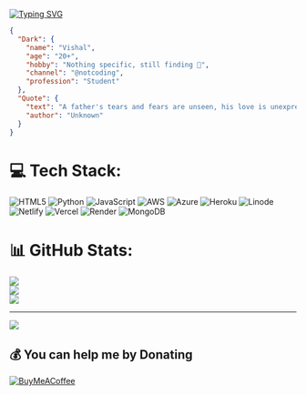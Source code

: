 [![Typing SVG](https://readme-typing-svg.demolab.com?font=Fira+Code&size=22&pause=1000&color=F70000&background=000000&center=true&vCenter=true&random=false&width=600&height=60&lines=Heya+%2C+Thanks+For+Visiting+My+GitHub+Profile+;I+Vishal%2C+Love+To+Code+;From+India+)](https://git.io/typing-svg)


```JSON
{
  "Dark": {
    "name": "Vishal",
    "age": "20+",
    "hobby": "Nothing specific, still finding 🤔",
    "channel": "@notcoding",
    "profession": "Student"
  },
  "Quote": {
    "text": "A father's tears and fears are unseen, his love is unexpressed but his care and protection remain as a pillar of strength throughout our lives.",
    "author": "Unknown"
  }
}
```

# 💻 Tech Stack:
![HTML5](https://img.shields.io/badge/html5-%23E34F26.svg?style=for-the-badge&logo=html5&logoColor=white) ![Python](https://img.shields.io/badge/python-3670A0?style=for-the-badge&logo=python&logoColor=ffdd54) ![JavaScript](https://img.shields.io/badge/javascript-%23323330.svg?style=for-the-badge&logo=javascript&logoColor=%23F7DF1E) ![AWS](https://img.shields.io/badge/AWS-%23FF9900.svg?style=for-the-badge&logo=amazon-aws&logoColor=white) ![Azure](https://img.shields.io/badge/azure-%230072C6.svg?style=for-the-badge&logo=microsoftazure&logoColor=white) ![Heroku](https://img.shields.io/badge/heroku-%23430098.svg?style=for-the-badge&logo=heroku&logoColor=white) ![Linode](https://img.shields.io/badge/linode-00A95C?style=for-the-badge&logo=linode&logoColor=white) ![Netlify](https://img.shields.io/badge/netlify-%23000000.svg?style=for-the-badge&logo=netlify&logoColor=#00C7B7) ![Vercel](https://img.shields.io/badge/vercel-%23000000.svg?style=for-the-badge&logo=vercel&logoColor=white) ![Render](https://img.shields.io/badge/Render-%46E3B7.svg?style=for-the-badge&logo=render&logoColor=white) ![MongoDB](https://img.shields.io/badge/MongoDB-%234ea94b.svg?style=for-the-badge&logo=mongodb&logoColor=white)
# 📊 GitHub Stats:
![](https://github-readme-stats.vercel.app/api?username=Vishal-1756&theme=synthwave&hide_border=false&include_all_commits=true&count_private=true)<br/>
![](https://github-readme-streak-stats.herokuapp.com/?user=Vishal-1756&theme=synthwave&hide_border=false)<br/>
![](https://github-readme-stats.vercel.app/api/top-langs/?username=Vishal-1756&theme=synthwave&hide_border=false&include_all_commits=true&count_private=true&layout=compact)


---
[![](https://visitcount.itsvg.in/api?id=Vishal-1756&icon=8&color=6)](https://visitcount.itsvg.in)

  ## 💰 You can help me by Donating
  [![BuyMeACoffee](https://img.shields.io/badge/Buy%20Me%20a%20Coffee-ffdd00?style=for-the-badge&logo=buy-me-a-coffee&logoColor=black)](https://buymeacoffee.com/Vishal1756) 

  
